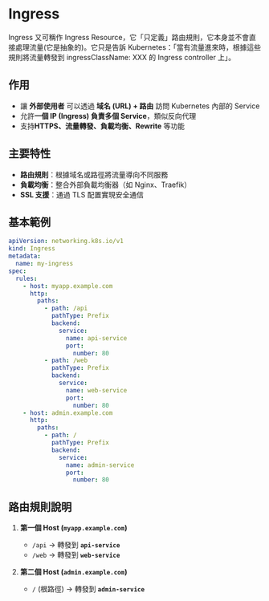 # Ingress

Ingress 又可稱作 Ingress Resource，它「只定義」路由規則，它本身並不會直接處理流量(它是抽象的)。它只是告訴 Kubernetes：「當有流量進來時，根據這些規則將流量轉發到 ingressClassName: XXX 的 Ingress controller 上」。

## 作用

- 讓 **外部使用者** 可以透過 **域名 (URL) + 路由** 訪問 Kubernetes 內部的 Service
- 允許**一個 IP (Ingress) 負責多個 Service**，類似反向代理
- 支持**HTTPS、流量轉發、負載均衡、Rewrite** 等功能

## 主要特性

- **路由規則**：根據域名或路徑將流量導向不同服務
- **負載均衡**：整合外部負載均衡器（如 Nginx、Traefik）
- **SSL 支援**：通過 TLS 配置實現安全通信

## 基本範例

```yaml
apiVersion: networking.k8s.io/v1
kind: Ingress
metadata:
  name: my-ingress
spec:
  rules:
    - host: myapp.example.com
      http:
        paths:
          - path: /api
            pathType: Prefix
            backend:
              service:
                name: api-service
                port:
                  number: 80
          - path: /web
            pathType: Prefix
            backend:
              service:
                name: web-service
                port:
                  number: 80
    - host: admin.example.com
      http:
        paths:
          - path: /
            pathType: Prefix
            backend:
              service:
                name: admin-service
                port:
                  number: 80
```

## 路由規則說明

1. **第一個 Host (`myapp.example.com`)**
   - `/api` → 轉發到 **`api-service`**
   - `/web` → 轉發到 **`web-service`**

2. **第二個 Host (`admin.example.com`)**
   - `/` (根路徑) → 轉發到 **`admin-service`**